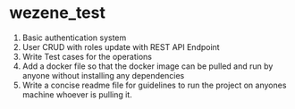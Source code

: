 # wezene_test
  1. Basic authentication system 
  2. User CRUD with roles update with REST API Endpoint
  3. Write Test cases for the operations
  4. Add a docker file so that the docker image can be pulled and run by anyone without installing any dependencies
  5. Write a concise readme file for guidelines to run the project on anyones machine whoever is pulling it.
